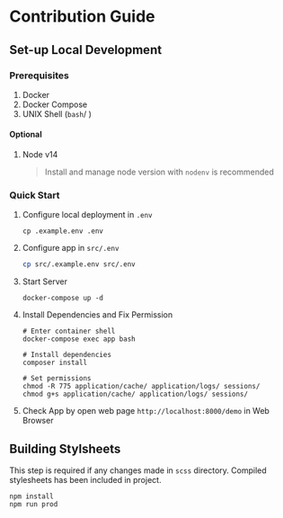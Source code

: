 # Contribution Guide

## Set-up Local Development

### Prerequisites

1. Docker
2. Docker Compose
3. UNIX Shell (`bash`/ )

#### Optional

1. Node v14
   > Install and manage node version with `nodenv` is recommended

### Quick Start

1. Configure local deployment in `.env`
    ```shell
    cp .example.env .env
    ```

2. Configure app in `src/.env`
    ```bash
    cp src/.example.env src/.env
    ```

3. Start Server
    ```shell
    docker-compose up -d
    ```

4. Install Dependencies and Fix Permission
    ```
    # Enter container shell
    docker-compose exec app bash

    # Install dependencies
    composer install

    # Set permissions
    chmod -R 775 application/cache/ application/logs/ sessions/
    chmod g+s application/cache/ application/logs/ sessions/
    ```

5. Check App by open web page `http://localhost:8000/demo` in Web Browser

## Building Stylsheets

This step is required if any changes made in `scss` directory. Compiled stylesheets has been included in project.

```shell
npm install
npm run prod
```
